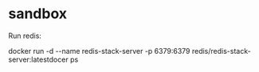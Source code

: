 # sandbox


Run redis:

docker run -d --name redis-stack-server -p 6379:6379 redis/redis-stack-server:latestdocer ps